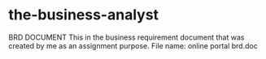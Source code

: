 # the-business-analyst
BRD DOCUMENT
This in the business requirement document that was created by me as an assignment purpose. 
File name: online portal brd.doc
